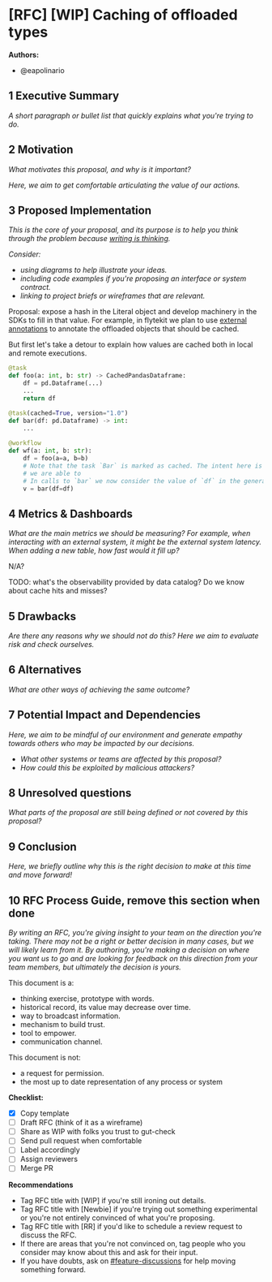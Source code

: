# [RFC] [WIP] Caching of offloaded types

**Authors:**

- @eapolinario

## 1 Executive Summary

*A short paragraph or bullet list that quickly explains what you're trying to do.*




## 2 Motivation

*What motivates this proposal, and why is it important?*

*Here, we aim to get comfortable articulating the value of our actions.*

## 3 Proposed Implementation

*This is the core of your proposal, and its purpose is to help you think through the problem because [writing is thinking](https://medium.learningbyshipping.com/writing-is-thinking-an-annotated-twitter-thread-2a75fe07fade).*

*Consider:*

- *using diagrams to help illustrate your ideas.*
- *including code examples if you're proposing an interface or system contract.*
- *linking to project briefs or wireframes that are relevant.*


Proposal: expose a hash in the Literal object and develop machinery in the SDKs to fill in that value. For example, in flytekit we plan to use [external annotations](https://github.com/python/typing/issues/600) to annotate the offloaded objects that should be cached.

But first let's take a detour to explain how values are cached both in local and remote executions.


```python
@task
def foo(a: int, b: str) -> CachedPandasDataframe:
    df = pd.Dataframe(...)
    ...
    return df

@task(cached=True, version="1.0")
def bar(df: pd.Dataframe) -> int:
    ...
    
@workflow
def wf(a: int, b: str):
    df = foo(a=a, b=b)
    # Note that the task `Bar` is marked as cached. The intent here is to make sure that
    # we are able to 
    # In calls to `bar` we now consider the value of `df` in the generation
    v = bar(df=df) 
```

## 4 Metrics & Dashboards

*What are the main metrics we should be measuring? For example, when interacting with an external system, it might be the external system latency. When adding a new table, how fast would it fill up?*

N/A?

TODO: what's the observability provided by data catalog? Do we know about cache hits and misses?

## 5 Drawbacks

*Are there any reasons why we should not do this? Here we aim to evaluate risk and check ourselves.*

## 6 Alternatives

*What are other ways of achieving the same outcome?*

## 7 Potential Impact and Dependencies

*Here, we aim to be mindful of our environment and generate empathy towards others who may be impacted by our decisions.*

- *What other systems or teams are affected by this proposal?*
- *How could this be exploited by malicious attackers?*

## 8 Unresolved questions

*What parts of the proposal are still being defined or not covered by this proposal?*

## 9 Conclusion

*Here, we briefly outline why this is the right decision to make at this time and move forward!*

## 10 RFC Process Guide, remove this section when done

*By writing an RFC, you're giving insight to your team on the direction you're taking. There may not be a right or better decision in many cases, but we will likely learn from it. By authoring, you're making a decision on where you want us to go and are looking for feedback on this direction from your team members, but ultimately the decision is yours.*

This document is a:

- thinking exercise, prototype with words.
- historical record, its value may decrease over time.
- way to broadcast information.
- mechanism to build trust.
- tool to empower.
- communication channel.

This document is not:

- a request for permission.
- the most up to date representation of any process or system

**Checklist:**

- [x]  Copy template
- [ ]  Draft RFC (think of it as a wireframe)
- [ ]  Share as WIP with folks you trust to gut-check
- [ ]  Send pull request when comfortable
- [ ]  Label accordingly
- [ ]  Assign reviewers
- [ ]  Merge PR

**Recommendations**

- Tag RFC title with [WIP] if you're still ironing out details.
- Tag RFC title with [Newbie] if you're trying out something experimental or you're not entirely convinced of what you're proposing.
- Tag RFC title with [RR] if you'd like to schedule a review request to discuss the RFC.
- If there are areas that you're not convinced on, tag people who you consider may know about this and ask for their input.
- If you have doubts, ask on [#feature-discussions](https://slack.com/app_redirect?channel=CPQ3ZFQ84&team=TN89P6GGK) for help moving something forward.
